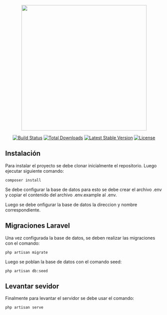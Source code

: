 <p align="center"><a href="https://laravel.com" target="_blank"><img src="https://raw.githubusercontent.com/laravel/art/master/logo-lockup/5%20SVG/2%20CMYK/1%20Full%20Color/laravel-logolockup-cmyk-red.svg" width="400"></a></p>

<p align="center">
<a href="https://travis-ci.org/laravel/framework"><img src="https://travis-ci.org/laravel/framework.svg" alt="Build Status"></a>
<a href="https://packagist.org/packages/laravel/framework"><img src="https://poser.pugx.org/laravel/framework/d/total.svg" alt="Total Downloads"></a>
<a href="https://packagist.org/packages/laravel/framework"><img src="https://poser.pugx.org/laravel/framework/v/stable.svg" alt="Latest Stable Version"></a>
<a href="https://packagist.org/packages/laravel/framework"><img src="https://poser.pugx.org/laravel/framework/license.svg" alt="License"></a>
</p>

## Instalación

Para instalar el proyecto se debe clonar inicialmente el repositorio. Luego ejecutar siguiente comando:

    composer install

Se debe configurar la base de datos para esto se debe crear el archivo .env y copiar el contenido del archivo .env.example al .env. 

Luego se debe onfigurar la base de datos la direccion y nombre correspondiente.

## Migraciones Laravel

Una vez configurada la base de datos, se deben realizar las migraciones con el comando:

    php artisan migrate
    
Luego se poblan la base de datos con el comando seed:

    php artisan db:seed


## Levantar sevidor

Finalmente para levantar el servidor se debe usar el comando:

    php artisan serve
